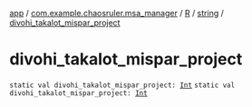 [app](../../../index.md) / [com.example.chaosruler.msa_manager](../../index.md) / [R](../index.md) / [string](index.md) / [divohi_takalot_mispar_project](.)

# divohi_takalot_mispar_project

`static val divohi_takalot_mispar_project: `[`Int`](https://kotlinlang.org/api/latest/jvm/stdlib/kotlin/-int/index.html)
`static val divohi_takalot_mispar_project: `[`Int`](https://kotlinlang.org/api/latest/jvm/stdlib/kotlin/-int/index.html)
